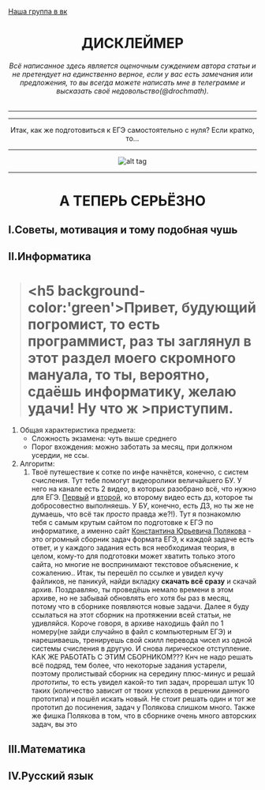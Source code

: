 [Наша группа в вк](https://vk.com/clubmaslov)
<h1 align='center'> ДИСКЛЕЙМЕР </h1>

<h6 align='center'>Всё написанное здесь является оценочным суждением автора статьи и не претендует на единственно верное, если у вас есть замечания или предложения, то вы всегда можете написать мне в телеграмме и высказать своё недовольство(@drochmath).</h6>

---
---
    
<div align='center'>
    Итак, как же подготовиться к ЕГЭ самостоятельно c нуля? Если кратко, то...

   ---
  
   ![alt tag](https://i.ibb.co/vsGPJg0/BV.jpg "Описание будет тут")
</div>

---

<h1 align='center'>А ТЕПЕРЬ СЕРЬЁЗНО</h1>

## I.Советы, мотивация и тому подобная чушь

    

## II.Информатика

>  # <h5 background-color:'green'>Привет, будующий погромист, то есть программист, раз ты заглянул в этот раздел моего скромного мануала, то ты, вероятно, сдаёшь информатику, желаю удачи! Ну что ж >приступим.</h5>
1. Общая характеристика предмета:
   + Сложность экзамена: чуть выше среднего
   + Порог вхождения: можно заботать за месяц, при должном усердии, не ссы.
2. Алгоритм:
   1. Твоё путешествие к сотке по инфе начнётся, конечно, с систем счисления. Тут тебе помогут видеоролики величайшего БУ. У него на канале есть 2 видео, в которых разобрано всё, что нужно для ЕГЭ. [Первый](https://www.youtube.com/watch?v=npB8lF-V4mc&list=PLgvtHXe0kJXaNH57H5yolkewq-p5hfpDR&index=1) и [второй](https://www.youtube.com/watch?v=1DUKc-PoqEk&list=PLgvtHXe0kJXaNH57H5yolkewq-p5hfpDR&index=2), ко второму видео есть дз, которое ты добросовестно выполняешь. У БУ, конечно, есть ДЗ, но ты же не думаешь, что всё так *просто* правда же?!). Тут я познакомлю тебя с самым крутым сайтом по подготовке к ЕГЭ по информатике, а именно сайт [Константина Юрьевича Полякова](http://kpolyakov.spb.ru/school/ege.htm) - это огромный сборник задач формата ЕГЭ, к каждой задаче есть ответ, и у каждого задания есть вся необходимая теория, в целом, кому-то для подготовки может хватить только этого сайта, но многие не воспринимают текстовое объяснение, к сожалению.. Итак, ты перешёл по ссылке и увидел кучу файликов, не паникуй, найди вкладку **скачать всё сразу** и скачай архив. Поздравляю, ты проведёшь немало времени в этом архиве, но не забывай обновлять его хотя бы раз в месяц, потому что в сборнике появляются новые задачи. Далее я буду ссылаться на этот сборник на протяжении всей статьи, не удивляйся. Короче говоря, в архиве находишь файл по 1 номеру(не зайди случайно в файл с компьютерным ЕГЭ) и нарешиваешь, тренируешь свой скилл перевода чисел из одной системы счисления в другую. И снова лирическое отступление. КАК ЖЕ РАБОТАТЬ С ЭТИМ СБОРНИКОМ??? Кнч не надо решать всё подряд, тем более, что некоторые задания устарели, поэтому пролистывай сборник на середину плюс-минус и решай *прототипы*, то есть увидел какой-то тип задач, прорешал штук 10 таких (количество зависит от твоих успехов в решении данного прототипа) и пошёл искать новый. Не стоит решать один и тот же прототип до посинения, задач у Полякова слишком много. Также же фишка Полякова в том, что в сборнике очень много авторских задач, вы это
   

## III.Математика

    

## IV.Русский язык
